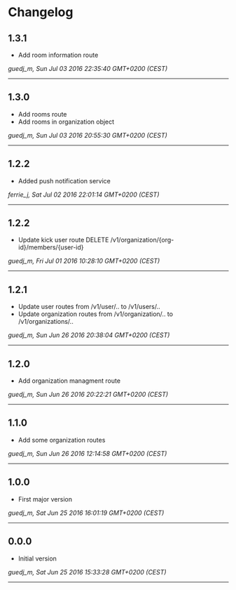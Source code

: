 # Changelog

## 1.3.1

* Add room information route

*guedj_m, Sun Jul 03 2016 22:35:40 GMT+0200 (CEST)*

---
## 1.3.0

* Add rooms route
* Add rooms in organization object

*guedj_m, Sun Jul 03 2016 20:55:30 GMT+0200 (CEST)*

---
## 1.2.2

* Added push notification service

*ferrie_j, Sat Jul 02 2016 22:01:14 GMT+0200 (CEST)*

---
## 1.2.2

* Update kick user route DELETE /v1/organization/{org-id}/members/{user-id}

*guedj_m, Fri Jul 01 2016 10:28:10 GMT+0200 (CEST)*

---
## 1.2.1

* Update user routes from /v1/user/.. to /v1/users/..
* Update organization routes from /v1/organization/.. to /v1/organizations/..

*guedj_m, Sun Jun 26 2016 20:38:04 GMT+0200 (CEST)*

---
## 1.2.0

* Add organization managment route

*guedj_m, Sun Jun 26 2016 20:22:21 GMT+0200 (CEST)*

---
## 1.1.0

* Add some organization routes

*guedj_m, Sun Jun 26 2016 12:14:58 GMT+0200 (CEST)*

---
## 1.0.0

* First major version

*guedj_m, Sat Jun 25 2016 16:01:19 GMT+0200 (CEST)*

---
## 0.0.0

* Initial version

*guedj_m, Sat Jun 25 2016 15:33:28 GMT+0200 (CEST)*

---